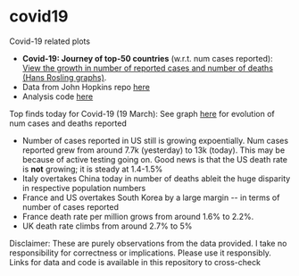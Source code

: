 # covid19
Covid-19 related plots

* **Covid-19: Journey of top-50 countries** (w.r.t. num cases reported): [View the growth in number of reported cases and number of deaths (Hans Rosling graphs)](https://htmlpreview.github.io/?https://github.com/vinkolar/covid19/blob/master/covid.html).
* Data from John Hopkins repo [here](https://github.com/CSSEGISandData/COVID-19/tree/master/csse_covid_19_data/csse_covid_19_time_series)
* Analysis code [here](corona.ipynb)


Top finds today for Covid-19 (19 March): See graph [here](https://htmlpreview.github.io/?https://github.com/vinkolar/covid19/blob/master/covid.html) for evolution of num cases and deaths reported 
* Number of cases reported in US still is growing expoentially. Num cases reported grew from around 7.7k (yesterday) to 13k (today). This may be because of active testing going on. Good news is that the US death rate is **not** growing; it is steady at 1.4-1.5%
* Italy overtakes China today in number of deaths ableit the huge disparity in respective population numbers
* France and US overtakes South Korea by a large margin -- in terms of number of cases reported
* France death rate per million grows from around 1.6% to 2.2%. 
* UK death rate climbs from around 2.7% to 5%

Disclaimer: These are purely observations from the data provided. I take no responsibility for correctness or implications. Please use it responsibly. Links for data and code is available in this repository to cross-check
